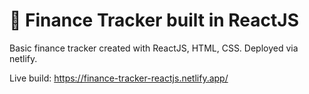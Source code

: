 # 📝 Finance Tracker built in ReactJS

Basic finance tracker created with ReactJS, HTML, CSS. Deployed via netlify.

Live build: https://finance-tracker-reactjs.netlify.app/



